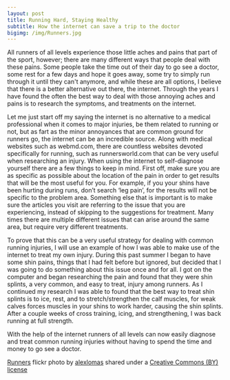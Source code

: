 ```yaml
---
layout: post
title: Running Hard, Staying Healthy
subtitle: How the internet can save a trip to the doctor
bigimg: /img/Runners.jpg
---
```


All runners of all levels experience those little aches and pains that part of the sport, however; there are many different ways that people deal with these pains. Some people take the time out of their day to go see a doctor, some rest for a few days and hope it goes away, some try to simply run through it until they can't anymore, and while these are all options, I believe that there is a better alternative out there, the internet. Through the years I have found the often the best way to deal with those annoying aches and pains is to research the symptoms, and treatments on the internet.

Let me just start off my saying the internet is no alternative to a medical professional when it comes to major injuries, be them related to running or not, but as fart as the minor annoyances that are common ground for runners go, the internet can be an incredible source. Along with medical websites such as webmd.com, there are countless websites devoted specifically for running, such as runnersworld.com that can be very useful when researching an injury. When using the internet to self-diagnose yourself there are a few things to keep in mind. First off, make sure you are as specific as possible about the location of the pain in order to get results that will be the most useful for you. For example, if you your shins have been hurting during runs, don’t search ‘leg pain’, for the results will not be specific to the problem area. Something else that is important is to make sure the articles you visit are referring to the issue that you are experiencing, instead of skipping to the suggestions for treatment. Many times there are multiple different issues that can arise around the same area, but require very different treatments.

To prove that this can be a very useful strategy for dealing with common running injuries, I will use an example of how I was able to make use of the internet to treat my own injury. During this past summer I began to have some shin pains, things that I had felt before but ignored, but decided that I was going to do something about this issue once and for all. I got on the computer and began researching the pain and found that they were shin splints, a very common, and easy to treat, injury among runners. As I continued my research I was able to found that the best way to treat shin splints is to ice, rest, and to stretch/strengthen the calf muscles, for weak calves forces muscles in your shins to work harder, causing the shin splints. After a couple weeks of cross training, icing, and strengthening, I was back running at full strength.

With the help of the internet runners of all levels can now easily diagnose and treat common running injuries without having to spend the time and money to go see a doctor.



<a title="Runners" href="https://flickr.com/photos/alexlomas/2593298246">Runners</a> flickr photo by <a href="https://flickr.com/people/alexlomas">alexlomas</a> shared under a <a href="https://creativecommons.org/licenses/by/2.0/">Creative Commons (BY) license</a> </small>
